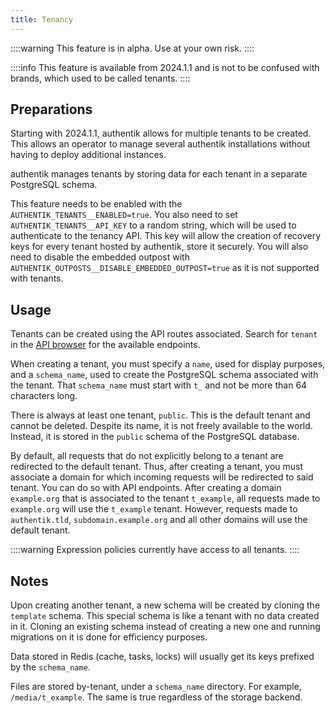 ```yaml
---
title: Tenancy
---
```


::::warning
This feature is in alpha. Use at your own risk.
::::

::::info
This feature is available from 2024.1.1 and is not to be confused with brands, which used to be called tenants.
::::

## Preparations

Starting with 2024.1.1, authentik allows for multiple tenants to be created. This allows an operator to manage several authentik installations without having to deploy additional instances.

authentik manages tenants by storing data for each tenant in a separate PostgreSQL schema.

This feature needs to be enabled with the `AUTHENTIK_TENANTS__ENABLED=true`. You also need to set `AUTHENTIK_TENANTS__API_KEY` to a random string, which will be used to authenticate to the tenancy API. This key will allow the creation of recovery keys for every tenant hosted by authentik, store it securely. You will also need to disable the embedded outpost with `AUTHENTIK_OUTPOSTS__DISABLE_EMBEDDED_OUTPOST=true` as it is not supported with tenants.

## Usage

Tenants can be created using the API routes associated. Search for `tenant` in the [API browser](../../developer-docs/api/) for the available endpoints.

When creating a tenant, you must specify a `name`, used for display purposes, and a `schema_name`, used to create the PostgreSQL schema associated with the tenant. That `schema_name` must start with `t_` and not be more than 64 characters long.

There is always at least one tenant, `public`. This is the default tenant and cannot be deleted. Despite its name, it is not freely available to the world. Instead, it is stored in the `public` schema of the PostgreSQL database.

By default, all requests that do not explicitly belong to a tenant are redirected to the default tenant. Thus, after creating a tenant, you must associate a domain for which incoming requests will be redirected to said tenant. You can do so with API endpoints. After creating a domain `example.org` that is associated to the tenant `t_example`, all requests made to `example.org` will use the `t_example` tenant. However, requests made to `authentik.tld`, `subdomain.example.org` and all other domains will use the default tenant.

::::warning
Expression policies currently have access to all tenants.
::::

## Notes

Upon creating another tenant, a new schema will be created by cloning the `template` schema. This special schema is like a tenant with no data created in it. Cloning an existing schema instead of creating a new one and running migrations on it is done for efficiency purposes.

Data stored in Redis (cache, tasks, locks) will usually get its keys prefixed by the `schema_name`.

Files are stored by-tenant, under a `schema_name` directory. For example, `/media/t_example`. The same is true regardless of the storage backend.
